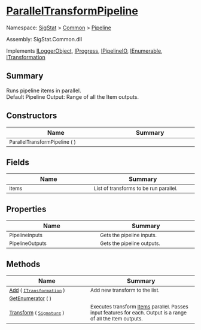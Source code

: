# [ParallelTransformPipeline](./ParallelTransformPipeline.md)

Namespace: [SigStat]() > [Common](./../README.md) > [Pipeline](./README.md)

Assembly: SigStat.Common.dll

Implements [ILoggerObject](./../ILoggerObject.md), [IProgress](./../Helpers/IProgress.md), [IPipelineIO](./IPipelineIO.md), [IEnumerable](https://docs.microsoft.com/en-us/dotnet/api/System.Collections.IEnumerable), [ITransformation](./../ITransformation.md)

## Summary
Runs pipeline items in parallel.  <br>Default Pipeline Output: Range of all the Item outputs.

## Constructors

| Name<div><a href="#"><img width=400></a></div> | Summary<div><a href="#"><img width=475></a></div> | 
| --- | --- | 
| <sub>ParallelTransformPipeline (  )</sub> | <sub></sub> | 


## Fields

| Name<div><a href="#"><img width=400></a></div> | Summary<div><a href="#"><img width=475></a></div> | 
| --- | --- | 
| <sub>Items</sub> | <sub>List of transforms to be run parallel.</sub> | 


## Properties

| Name<div><a href="#"><img width=400></a></div> | Summary<div><a href="#"><img width=475></a></div> | 
| --- | --- | 
| <sub>PipelineInputs</sub> | <sub>Gets the pipeline inputs.</sub> | 
| <sub>PipelineOutputs</sub> | <sub>Gets the pipeline outputs.</sub> | 


## Methods

| Name<div><a href="#"><img width=400></a></div> | Summary<div><a href="#"><img width=475></a></div> | 
| --- | --- | 
| <sub>[Add](./Methods/ParallelTransformPipeline-Add.md) ( [`ITransformation`](./../ITransformation.md) )</sub> | <sub>Add new transform to the list.</sub> | 
| <sub>[GetEnumerator](./Methods/ParallelTransformPipeline-GetEnumerator.md) (  )</sub> | <sub></sub> | 
| <sub>[Transform](./Methods/ParallelTransformPipeline-Transform.md) ( [`Signature`](./../Signature.md) )</sub> | <sub>Executes transform [Items](https://github.com/hargitomi97/sigstat/blob/master/docs/md/.md) parallel.  Passes input features for each.  Output is a range of all the Item outputs.</sub> | 


